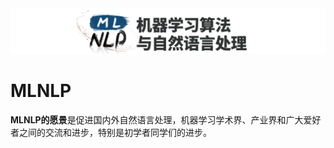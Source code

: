 <img src="./img/logo.png"/>

# MLNLP
**MLNLP的愿景**是促进国内外自然语言处理，机器学习学术界、产业界和广大爱好者之间的交流和进步，特别是初学者同学们的进步。

